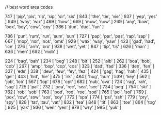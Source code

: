 // best word area codes

747 [ 'pip', 'pis', 'rip', 'sip', 'sir', 'sis' ]
843 [ 'the', 'tie', 'vie' ]
937 [ 'yep', 'yes' ]
949 [ 'why', 'wiz' ]
469 [ 'how' ]
669 [ 'mow', 'now' ]
269 [ 'any', 'bow', 'box', 'boy', 'cow', 'coy' ]
386 [ 'dun', 'duo', 'fun' ]

786 [ 'pun', 'rum', 'run', 'sum', 'sun' ]
727 [ 'pap', 'par', 'pas', 'rap', 'sap' ]
667 [ 'mop', 'nor', 'nos', 'oms' ]
929 [ 'wax', 'way', 'yaw' ]
423 [ 'gad', 'had', 'ice' ]
276 [ 'arm', 'bro' ]
938 [ 'wet', 'yet' ]
847 [ 'tip', 'tis' ]
626 [ 'man' ]
636 [ 'men' ]
662 [ 'mob' ]






224 [ 'bag', 'bah' ]
234 [ 'beg' ]
248 [ 'bit' ]
252 [ 'alb' ]
262 [ 'boa', 'bob', 'cob' ]
267 [ 'amp', 'bop', 'cop', 'cos' ]
323 [ 'dad', 'fad' ]
336 [ 'den', 'fen' ]
337 [ 'eds' ]
339 [ 'dew', 'few', 'fey', 'fez' ]
424 [ 'gag', 'hag', 'hah' ]
435 [ 'gel' ]
443 [ 'hid', 'hie' ]
475 [ 'irk' ]
484 [ 'hug', 'huh' ]
539 [ 'key' ]
562 [ 'job', 'lob' ]
567 [ 'lop' ]
678 [ 'opt' ]
682 [ 'nub', 'ova' ]
724 [ 'rag', 'rah', 'sag' ]
725 [ 'pal' ]
732 [ 'pea', 'rec', 'sea', 'sec' ]
734 [ 'peg' ]
754 [ 'ski' ]
762 [ 'rob', 'sob' ]
763 [ 'pod', 'rod', 'roe', 'sod' ]
765 [ 'pol', 'sol' ]
769 [ 'pox', 'row', 'sow', 'sox', 'soy' ]
772 [ 'spa' ]
774 [ 'psi', 'ssh' ]
779 [ 'pry', 'spy' ]
828 [ 'tat', 'tau', 'vat' ]
832 [ 'tea' ]
848 [ 'tit' ]
863 [ 'toe' ]
864 [ 'tog' ]
925 [ 'yak' ]
936 [ 'wen', 'yen' ]
979 [ 'wry' ]
985 [ 'yuk' ]
